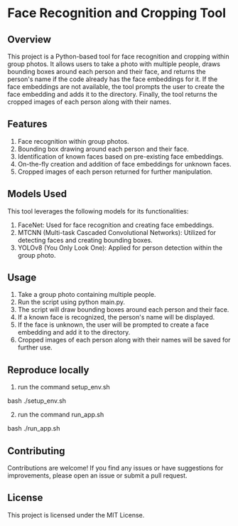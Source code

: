 # Face Recognition and Cropping Tool

## Overview

This project is a Python-based tool for face recognition and cropping within group photos. It allows users to take a photo with multiple people, draws bounding boxes around each person and their face, and returns the person's name if the code already has the face embeddings for it. If the face embeddings are not available, the tool prompts the user to create the face embedding and adds it to the directory. Finally, the tool returns the cropped images of each person along with their names.

## Features

1. Face recognition within group photos.
2. Bounding box drawing around each person and their face.
3. Identification of known faces based on pre-existing face embeddings.
4. On-the-fly creation and addition of face embeddings for unknown faces.
5. Cropped images of each person returned for further manipulation.

## Models Used

This tool leverages the following models for its functionalities:

1. FaceNet: Used for face recognition and creating face embeddings.
2. MTCNN (Multi-task Cascaded Convolutional Networks): Utilized for detecting faces and creating bounding boxes.
3. YOLOv8 (You Only Look One): Applied for person detection within the group photo.

## Usage

1. Take a group photo containing multiple people.
2. Run the script using python main.py.
3. The script will draw bounding boxes around each person and their face.
4. If a known face is recognized, the person's name will be displayed.
5. If the face is unknown, the user will be prompted to create a face embedding and add it to the directory.
6. Cropped images of each person along with their names will be saved for further use.

## Reproduce locally 

1. run the command setup_env.sh

bash ./setup_env.sh

2. run the command run_app.sh

bash ./run_app.sh

## Contributing

Contributions are welcome! If you find any issues or have suggestions for improvements, please open an issue or submit a pull request.

## License

This project is licensed under the MIT License.